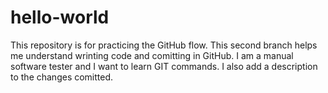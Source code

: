 # hello-world
This repository is for practicing the GitHub flow.
This second branch helps me understand wrinting code and comitting in GitHub.
I am a manual software tester and I want to learn GIT commands.
I also add a description to the changes comitted.
